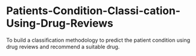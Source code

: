 # Patients-Condition-Classi-cation-Using-Drug-Reviews
To build a classiﬁcation methodology to  predict the patient condition using drug reviews and recommend a  suitable drug.
